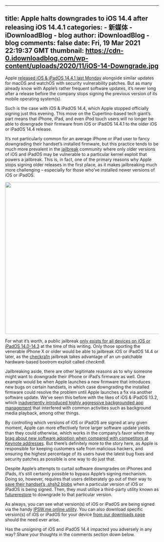 
---
title: Apple halts downgrades to iOS 14.4 after releasing iOS 14.4.1
categories: 
    - 新媒体
    - iDownloadBlog - blog
author: iDownloadBlog - blog
comments: false
date: Fri, 19 Mar 2021 22:19:37 GMT
thumbnail: https://cdn-0.idownloadblog.com/wp-content/uploads/2020/11/iOS-14-Downgrade.jpg
---

<div>   
<p>Apple <a href="https://www.idownloadblog.com/2021/03/08/apple-releases-ios-14-4-1/">released iOS & iPadOS 14.4.1 last Monday</a> alongside similar updates for macOS and watchOS with security vulnerability patches. But as many already know with Apple’s rather frequent software updates, it’s never long after a release before the company stops signing the previous version of its mobile operating system(s).</p>
<p>Such is the case with iOS & iPadOS 14.4, which Apple stopped officially signing just this evening. This move on the Cupertino-based tech giant’s part means that iPhone, iPad, and even iPod touch users will no longer be able to downgrade their firmware from iOS or iPadOS 14.4.1 to the older iOS or iPadOS 14.4 release.</p>

<p><span id="more-856725"></span></p>
<p>It’s not particularly common for an average iPhone or iPad user to fancy downgrading their handset’s installed firmware, but this practice tends to be much more prevalent in the <a href="https://www.idownloadblog.com/jailbreak">jailbreak</a> community where only older versions of iOS and iPadOS may be vulnerable to a particular kernel exploit that powers a jailbreak. This is, in fact, one of the primary reasons why Apple stops signing older releases in the first place, as it makes jailbreaking much more challenging – especially for those who’ve installed newer versions of iOS or iPadOS.</p>
<p><img loading="lazy" class="aligncenter wp-image-840409" src="https://cdn-0.idownloadblog.com/wp-content/uploads/2020/11/iOS-14-Downgrade.jpg" alt width="750" height="496" srcset="https://cdn-0.idownloadblog.com/wp-content/uploads/2020/11/iOS-14-Downgrade.jpg 1536w, https://cdn-0.idownloadblog.com/wp-content/uploads/2020/11/iOS-14-Downgrade-255x169.jpg 255w, https://cdn-0.idownloadblog.com/wp-content/uploads/2020/11/iOS-14-Downgrade-768x508.jpg 768w, https://cdn-0.idownloadblog.com/wp-content/uploads/2020/11/iOS-14-Downgrade-745x493.jpg 745w, https://cdn-0.idownloadblog.com/wp-content/uploads/2020/11/iOS-14-Downgrade-484x320.jpg 484w" sizes="(max-width: 750px) 100vw, 750px" referrerpolicy="no-referrer"></p>
<p>For what it’s worth, a public jailbreak <a href="https://www.idownloadblog.com/2021/02/27/unc0ver-ios-14-release/">only exists for all devices on iOS or iPadOS 14.0-14.3</a> at the time of this writing. Only those sporting the venerable iPhone X or older would be able to jailbreak iOS or iPadOS 14.4 or later, as the <a href="https://www.idownloadblog.com/tag/checkra1n">checkra1n</a> jailbreak takes advantage of an un-patchable hardware-based bootrom exploit called <em>checkm8</em>.</p>
<p>Jailbreaking aside, there are other legitimate reasons as to why someone might want to downgrade their iPhone or iPad’s firmware as well. One example would be when Apple launches a new firmware that introduces new bugs on certain handsets, in which case downgrading the installed firmware could resolve the problem until Apple launches a fix via another software update. We’ve seen this before with the likes of iOS & iPadOS 13.2, which <a href="https://www.idownloadblog.com/2019/10/31/ios-13-2-aggressive-ram-management/">inadvertently introduced highly aggressive backgrounded app management</a> that interfered with common activities such as background media playback, among other things.</p>

<p>By controlling which versions of iOS or iPadOS are signed at any given moment, Apple can more effectively force larger software update yields than they could otherwise, which works in the company’s favor when they <a href="https://www.idownloadblog.com/2019/10/17/ios-13-adoption-rate-fifty-percent/">brag about new software adoption when compared with competitors at Keynote addresses</a>. But there’s definitely more to the story here, as Apple is responsible for keeping customers safe from malicious hackers, and ensuring the highest percentage of its users have the latest bug fixes and security patches as possible is one way to do just that.</p>
<p>Despite Apple’s attempts to curtail software downgrades on iPhones and iPads, it’s still certainly possible to bypass Apple’s signing mechanism. Doing so, however, requires that users deliberately go out of their way to <a href="https://www.idownloadblog.com/2021/02/17/save-shsh2-a12-higher/">save their handset’s .shsh2 blobs</a> when a particular version of iOS or iPadOS is being signed. Then, they must utilize a third-party utility known as <a href="https://www.idownloadblog.com/tag/futurerestore/">futurerestore</a> to downgrade to that particular version.</p>
<p>As always, you can see what version(s) of iOS or iPadOS are being signed via the handy <a href="https://ipsw.me/">IPSW.me online utility</a>. You can also download specific version(s) of iOS or iPadOS for your device <a href="https://www.idownloadblog.com/download/">from our downloads page</a> should the need ever arise.</p>

<p>Has the unsigning of iOS and iPadOS 14.4 impacted you adversely in any way? Share your thoughts in the comments section down below.</p>
<!-- AI CONTENT END 1 -->

  
</div>
            